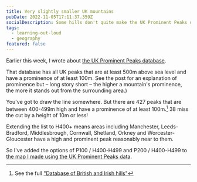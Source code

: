 ```yaml
---
title: Very slightly smaller UK mountains
pubDate: 2022-11-05T17:11:37.359Z
socialDescription: Some hills don't quite make the UK Prominent Peaks databases
tags:
  - learning-out-loud
  - geography
featured: false
---
```


Earlier this week, I wrote about [the UK Prominent Peaks database](https://edjohnsonwilliams.co.uk/blog/2022-11-02-big-uk-mountains).

That database has all UK peaks that are at least 500m above sea level and have a prominence of at least 100m. See the post for an explanation of prominence but – long story short – the higher a mountain's prominence, the more it stands out from the surrounding area.)

You've got to draw the line somewhere. But there are 427 peaks that are between 400-499m high and have a prominence of at least 100m.[^1] 38 miss the cut by a height of 10m or less!

Extending the list to H400+ means areas including Manchester, Leeds-Bradford, Middlesbrough, Cornwall, Shetland, Orkney and Worcester-Gloucester have a high and prominent peak reasonably near to them.

So I've added the options of P100 / H400-H499 and P200 / H400-H499 to [the map I made using the UK Prominent Peaks data](https://www.google.com/maps/d/viewer?mid=1iOCGBdsMcbORzRdTSw7klktqU_5OlKI).

[^1]: See the full ["Database of British and Irish hills"](http://www.hills-database.co.uk/downloads.html)
